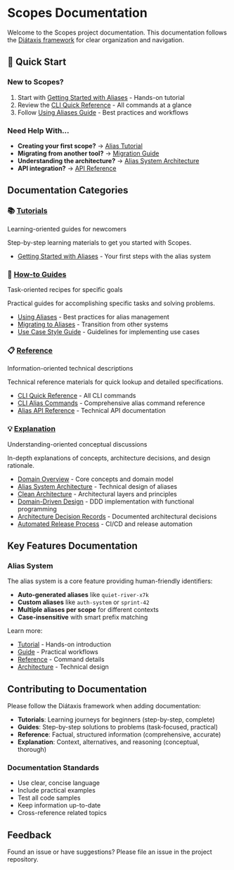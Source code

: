# Scopes Documentation

Welcome to the Scopes project documentation. This documentation follows the [Diátaxis framework](https://diataxis.fr/) for clear organization and navigation.

## 🚀 Quick Start

### New to Scopes?
1. Start with [Getting Started with Aliases](./tutorials/getting-started-with-aliases.md) - Hands-on tutorial
2. Review the [CLI Quick Reference](./reference/cli-quick-reference.md) - All commands at a glance
3. Follow [Using Aliases Guide](./guides/using-aliases.md) - Best practices and workflows

### Need Help With...
- **Creating your first scope?** → [Alias Tutorial](./tutorials/getting-started-with-aliases.md)
- **Migrating from another tool?** → [Migration Guide](./guides/migrating-to-aliases.md)
- **Understanding the architecture?** → [Alias System Architecture](./explanation/alias-system-architecture.md)
- **API integration?** → [API Reference](./reference/api/alias-api-reference.md)

## Documentation Categories

### 📚 [Tutorials](./tutorials/)

Learning-oriented guides for newcomers

Step-by-step learning materials to get you started with Scopes.

- [Getting Started with Aliases](./tutorials/getting-started-with-aliases.md) - Your first steps with the alias system

### 📖 [How-to Guides](./guides/)

Task-oriented recipes for specific goals

Practical guides for accomplishing specific tasks and solving problems.

- [Using Aliases](./guides/using-aliases.md) - Best practices for alias management
- [Migrating to Aliases](./guides/migrating-to-aliases.md) - Transition from other systems
- [Use Case Style Guide](./guides/use-case-style-guide.md) - Guidelines for implementing use cases

### 📋 [Reference](./reference/)

Information-oriented technical descriptions

Technical reference materials for quick lookup and detailed specifications.

- [CLI Quick Reference](./reference/cli-quick-reference.md) - All CLI commands
- [CLI Alias Commands](./reference/cli-alias-commands.md) - Comprehensive alias command reference
- [Alias API Reference](./reference/api/alias-api-reference.md) - Technical API documentation

### 💡 [Explanation](./explanation/)

Understanding-oriented conceptual discussions

In-depth explanations of concepts, architecture decisions, and design rationale.

- [Domain Overview](./explanation/domain-overview.md) - Core concepts and domain model
- [Alias System Architecture](./explanation/alias-system-architecture.md) - Technical design of aliases
- [Clean Architecture](./explanation/clean-architecture.md) - Architectural layers and principles  
- [Domain-Driven Design](./explanation/domain-driven-design.md) - DDD implementation with functional programming
- [Architecture Decision Records](./explanation/adr/) - Documented architectural decisions
- [Automated Release Process](./explanation/automated-release-process.md) - CI/CD and release automation

## Key Features Documentation

### Alias System
The alias system is a core feature providing human-friendly identifiers:
- **Auto-generated aliases** like `quiet-river-x7k`
- **Custom aliases** like `auth-system` or `sprint-42`
- **Multiple aliases per scope** for different contexts
- **Case-insensitive** with smart prefix matching

Learn more:
- [Tutorial](./tutorials/getting-started-with-aliases.md) - Hands-on introduction
- [Guide](./guides/using-aliases.md) - Practical workflows
- [Reference](./reference/cli-alias-commands.md) - Command details
- [Architecture](./explanation/alias-system-architecture.md) - Technical design

## Contributing to Documentation

Please follow the Diátaxis framework when adding documentation:

- **Tutorials**: Learning journeys for beginners (step-by-step, complete)
- **Guides**: Step-by-step solutions to problems (task-focused, practical)
- **Reference**: Factual, structured information (comprehensive, accurate)
- **Explanation**: Context, alternatives, and reasoning (conceptual, thorough)

### Documentation Standards
- Use clear, concise language
- Include practical examples
- Test all code samples
- Keep information up-to-date
- Cross-reference related topics

## Feedback

Found an issue or have suggestions? Please file an issue in the project repository.
